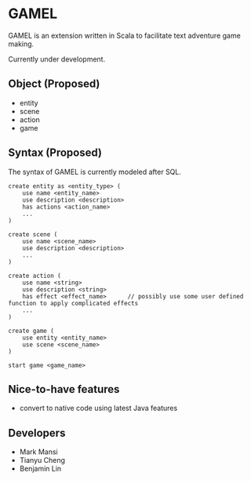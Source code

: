 GAMEL
=====
GAMEL is an extension written in Scala to facilitate text adventure game making. 

Currently under development.

Object (Proposed)
-----------------
+ entity
+ scene
+ action
+ game

Syntax (Proposed)
-----------------
The syntax of GAMEL is currently modeled after SQL.
    
  ```
  create entity as <entity_type> (
      use name <entity_name>
      use description <description>
      has actions <action_name>
      ...
  )
  ```

  ```
  create scene (
      use name <scene_name>
      use description <description>
      ...
  )
  ```

  ```
  create action (
      use name <string>
      use description <string>
      has effect <effect_name>      // possibly use some user defined function to apply complicated effects
      ...
  )
  ```

  ```
  create game (
      use entity <entity_name>
      use scene <scene_name>
  )
  ```

  ```
  start game <game_name>
  ```

Nice-to-have features
---------------------
+ convert to native code using latest Java features


Developers
----------
+ Mark Mansi
+ Tianyu Cheng
+ Benjamin Lin
